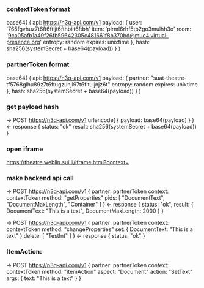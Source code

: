 ### contextToken format
base64(
    {
        api: https://n3q-api.com/v1
        payload: {
            user: '765fgvhuz7t6ft6ftijt6fthbiit6ftbh'
            item: 'pirml6rhf5tp2go3mulhh3o'
            room: '9ca05afb1a49f26fb59642305c481661f8b370bd@muc4.virtual-presence.org'
            entropy: random
            expires: unixtime
        },
        hash: sha256(systemSecret + base64(payload))
    }
)

### partnerToken format
base64(
    {
        api: https://n3q-api.com/v1
        payload: {
            partner: "suat-theatre-tf5768gihu89z7t6ftugzuhji97t6fituljnjz6t"
            entropy: random
            expires: unixtime
        },
        hash: sha256(systemSecret + base64(payload))
    }
)

### get payload hash
->  POST https://n3q-api.com/v1
    urlencode(
        {
            payload: base64(payload)
        }
    )
<-  response
    {
        status: "ok"
        result: sha256(systemSecret + base64(payload))
    }

### open iframe
https://theatre.weblin.sui.li/iframe.html?context=<contextToken>

### make backend api call
->  POST https://n3q-api.com/v1
    {
        partner: partnerToken
        context: contextToken
        method: "getProperties"
        pids: [ "DocumentText", "DocumentMaxLength", "Container" ]
    }
<-  response
    {
        status: "ok",
        result: {
            DocumentText: "This is a text", 
            DocumentMaxLength: 2000
        }
    }

->  POST https://n3q-api.com/v1
    {
        partner: partnerToken
        context: contextToken
        method: "changeProperties"
        set: {
            DocumentText: "This is a text"
        }
        delete: [ "TestInt" ]
    }
<-  response
    {
        status: "ok"
    }

### ItemAction:
->  POST https://n3q-api.com/v1
    {
        partner: partnerToken
        context: contextToken
        method: "itemAction"
        aspect: "Document"
        action: "SetText"
        args: {
            text: "This is a text"
        }
    }
